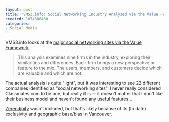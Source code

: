 ```yaml
--- 
layout: post
title: "VMS3.info: Social Networking Industry Analyzed via the Value Framework"
created: 1074306480
categories: 
- Social Media
---
```

<p>VMS3.info looks at the <a href="http://vms3.info/Jan2004/feature.article.htm">major social networking sites via the Value Framework</a>.</p>

<blockquote>
This analysis examines nine firms in the industry, exploring their similarities and differences. Each firm brings a new perspective or feature to the mix. The users, members, and customers decide which are valuable and which are not.
</blockquote>

<p>The actual analysis is quite "light", but it was interesting to see 22 different companies identified as "social networking sites". I never really considered Classmates.com to be one, but really it is -- it doesn't matter that I don't like their business model and haven't found any useful features...</p>

<p><a href="http://www.zerendipity.com">Zerendipity</a> wasn't included, but that's likely because of its (to date) exclusivity and geographic base/bias in Vancouver.</p>
